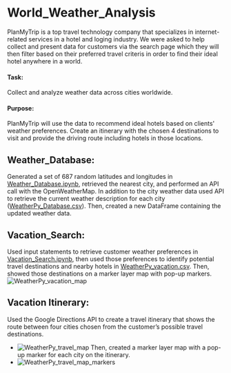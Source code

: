 # World_Weather_Analysis
PlanMyTrip is a top travel technology company that specializes in internet-related services in a hotel and loging industry. We were asked to help collect and present data for customers via the search page which they will then filter based on their preferred travel criteris in order to find their ideal hotel anywhere in a world.

#### Task:
Collect and analyze weather data across cities worldwide.
#### Purpose:
PlanMyTrip will use the data to recommend ideal hotels based on clients' weather preferences. Create an itinerary with the chosen 4 destinations to visit and provide the driving route including hotels in those locations.

## Weather_Database:
Generated a set of 687 random latitudes and longitudes in [Weather_Database.ipynb](https://github.com/Cryptotwister/World_Weather_Analysis/blob/main/Weather_Database/Weather_Database.ipynb), retrieved the nearest city, and performed an API call with the OpenWeatherMap. In addition to the city weather data used API to retrieve the current weather description for each city ([WeatherPy_Database.csv](https://github.com/Cryptotwister/World_Weather_Analysis/blob/main/Weather_Database/WeatherPy_Database.csv)). Then, created a new DataFrame containing the updated weather data.

## Vacation_Search:
Used input statements to retrieve customer weather preferences in [Vacation_Search.ipynb](https://github.com/Cryptotwister/World_Weather_Analysis/blob/main/Vacation_Search/Vacation_Search.ipynb), then used those preferences to identify potential travel destinations and nearby hotels in [WeatherPy_vacation.csv](https://github.com/Cryptotwister/World_Weather_Analysis/blob/main/Vacation_Search/WeatherPy_vacation.csv). Then, showed those destinations on a marker layer map with pop-up markers.
![WeatherPy_vacation_map](https://user-images.githubusercontent.com/42978221/145732063-43402f55-48af-4ba4-b7f8-c2e51df2ab8c.png)

## Vacation Itinerary:
Used the Google Directions API to create a travel itinerary that shows the route between four cities chosen from the customer’s possible travel destinations.
* ![WeatherPy_travel_map](https://user-images.githubusercontent.com/42978221/145732109-25118ebb-48f0-4881-b2cd-4e51d1ba498a.png)
Then, created a marker layer map with a pop-up marker for each city on the itinerary.
* ![WeatherPy_travel_map_markers](https://user-images.githubusercontent.com/42978221/145732101-dceec7e4-1e26-44ba-b4c2-3965b54511fe.png)
